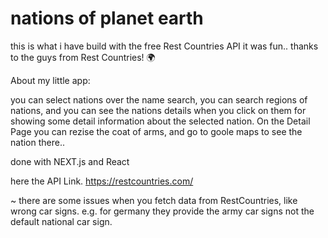 # nations of planet earth

this is what i have build with the free Rest Countries API
it was fun..
thanks to the guys from Rest Countries! 🌍

About my little app:

you can select nations over the name search, you can search regions of nations,
and you can see the nations details when you click on them for showing some detail 
information about the selected nation.
On the Detail Page you can rezise the coat of arms, and go to goole maps to see the nation there..

done with NEXT.js and React

here the API Link. https://restcountries.com/

~ there are some issues when you fetch data from RestCountries, 
like wrong car signs. e.g. for 
germany they provide the army car signs not the default national car sign.

